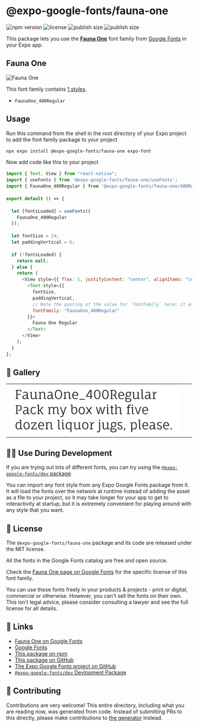 # @expo-google-fonts/fauna-one

![npm version](https://flat.badgen.net/npm/v/@expo-google-fonts/fauna-one)
![license](https://flat.badgen.net/github/license/expo/google-fonts)
![publish size](https://flat.badgen.net/packagephobia/install/@expo-google-fonts/fauna-one)
![publish size](https://flat.badgen.net/packagephobia/publish/@expo-google-fonts/fauna-one)

This package lets you use the [**Fauna One**](https://fonts.google.com/specimen/Fauna+One) font family from [Google Fonts](https://fonts.google.com/) in your Expo app.

## Fauna One

![Fauna One](./font-family.png)

This font family contains [1 styles](#-gallery).

- `FaunaOne_400Regular`

## Usage

Run this command from the shell in the root directory of your Expo project to add the font family package to your project

```sh
npx expo install @expo-google-fonts/fauna-one expo-font
```

Now add code like this to your project

```js
import { Text, View } from "react-native";
import { useFonts } from '@expo-google-fonts/fauna-one/useFonts';
import { FaunaOne_400Regular } from '@expo-google-fonts/fauna-one/400Regular';

export default () => {

  let [fontsLoaded] = useFonts({
    FaunaOne_400Regular
  });

  let fontSize = 24;
  let paddingVertical = 6;

  if (!fontsLoaded) {
    return null;
  } else {
    return (
      <View style={{ flex: 1, justifyContent: "center", alignItems: "center" }}>
        <Text style={{
          fontSize,
          paddingVertical,
          // Note the quoting of the value for `fontFamily` here; it expects a string!
          fontFamily: "FaunaOne_400Regular"
        }}>
          Fauna One Regular
        </Text>
      </View>
    );
  }
};
```

## 🔡 Gallery


||||
|-|-|-|
|![FaunaOne_400Regular](./400Regular/FaunaOne_400Regular.ttf.png)||||


## 👩‍💻 Use During Development

If you are trying out lots of different fonts, you can try using the [`@expo-google-fonts/dev` package](https://github.com/expo/google-fonts/tree/master/font-packages/dev#readme).

You can import _any_ font style from any Expo Google Fonts package from it. It will load the fonts over the network at runtime instead of adding the asset as a file to your project, so it may take longer for your app to get to interactivity at startup, but it is extremely convenient for playing around with any style that you want.


## 📖 License

The `@expo-google-fonts/fauna-one` package and its code are released under the MIT license.

All the fonts in the Google Fonts catalog are free and open source.

Check the [Fauna One page on Google Fonts](https://fonts.google.com/specimen/Fauna+One) for the specific license of this font family.

You can use these fonts freely in your products & projects - print or digital, commercial or otherwise. However, you can't sell the fonts on their own. This isn't legal advice, please consider consulting a lawyer and see the full license for all details.

## 🔗 Links

- [Fauna One on Google Fonts](https://fonts.google.com/specimen/Fauna+One)
- [Google Fonts](https://fonts.google.com/)
- [This package on npm](https://www.npmjs.com/package/@expo-google-fonts/fauna-one)
- [This package on GitHub](https://github.com/expo/google-fonts/tree/master/font-packages/fauna-one)
- [The Expo Google Fonts project on GitHub](https://github.com/expo/google-fonts)
- [`@expo-google-fonts/dev` Devlopment Package](https://github.com/expo/google-fonts/tree/master/font-packages/dev)

## 🤝 Contributing

Contributions are very welcome! This entire directory, including what you are reading now, was generated from code. Instead of submitting PRs to this directly, please make contributions to [the generator](https://github.com/expo/google-fonts/tree/master/packages/generator) instead.
